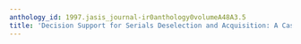 ```yaml
---
anthology_id: 1997.jasis_journal-ir0anthology0volumeA48A3.5
title: 'Decision Support for Serials Deselection and Acquisition: A Case Study'
---
```

